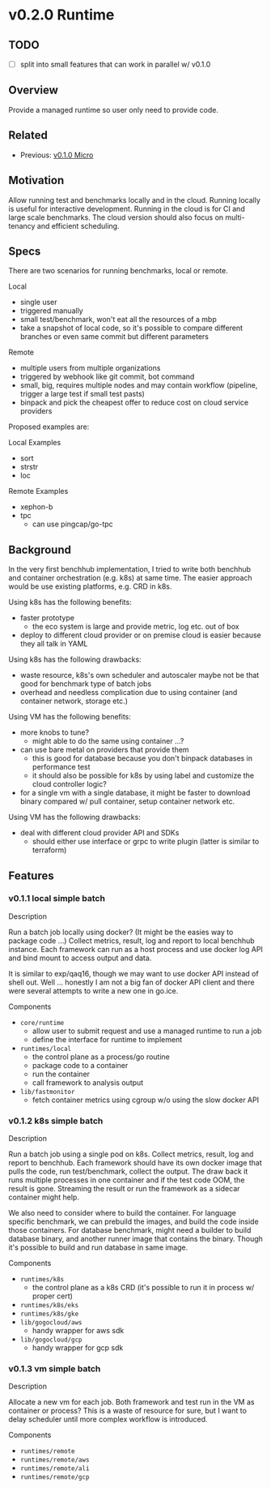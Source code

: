 # v0.2.0 Runtime

## TODO

- [ ] split into small features that can work in parallel w/ v0.1.0

## Overview

Provide a managed runtime so user only need to provide code.

## Related

- Previous: [v0.1.0 Micro](../v0.1.0-micro)

## Motivation

Allow running test and benchmarks locally and in the cloud. Running locally is useful for interactive development.
Running in the cloud is for CI and large scale benchmarks. The cloud version should also focus on multi-tenancy and efficient scheduling.

## Specs

There are two scenarios for running benchmarks, local or remote.

Local

- single user
- triggered manually
- small test/benchmark, won't eat all the resources of a mbp
- take a snapshot of local code, so it's possible to compare different branches or even same commit but different parameters

Remote

- multiple users from multiple organizations
- triggered by webhook like git commit, bot command
- small, big, requires multiple nodes and may contain workflow (pipeline, trigger a large test if small test pasts)
- binpack and pick the cheapest offer to reduce cost on cloud service providers

Proposed examples are:

Local Examples

- sort
- strstr
- loc

Remote Examples

- xephon-b
- tpc
  - can use pingcap/go-tpc
  
## Background

In the very first benchhub implementation, I tried to write both benchhub and container orchestration (e.g. k8s) at same time.
The easier approach would be use existing platforms, e.g. CRD in k8s.

Using k8s has the following benefits:

- faster prototype
  - the eco system is large and provide metric, log etc. out of box
- deploy to different cloud provider or on premise cloud is easier because they all talk in YAML

Using k8s has the following drawbacks:

- waste resource, k8s's own scheduler and autoscaler maybe not be that good for benchmark type of batch jobs
- overhead and needless complication due to using container (and container network, storage etc.)

Using VM has the following benefits:

- more knobs to tune?
  - might able to do the same using container ...?
- can use bare metal on providers that provide them
  - this is good for database because you don't binpack databases in performance test
  - it should also be possible for k8s by using label and customize the cloud controller logic?
- for a single vm with a single database, it might be faster to download binary compared w/ pull container, setup container network etc.

Using VM has the following drawbacks:

- deal with different cloud provider API and SDKs
  - should either use interface or grpc to write plugin (latter is similar to terraform) 
  
## Features

### v0.1.1 local simple batch

Description

Run a batch job locally using docker? (It might be the easies way to package code ...)
Collect metrics, result, log and report to local benchhub instance.
Each framework can run as a host process and use docker log API and bind mount to access output and data.

It is similar to exp/qaq16, though we may want to use docker API instead of shell out.
Well ... honestly I am not a big fan of docker API client and there were several attempts to write a new one in go.ice.

Components

- `core/runtime`
  - allow user to submit request and use a managed runtime to run a job
  - define the interface for runtime to implement
- `runtimes/local`
  - the control plane as a process/go routine
  - package code to a container
  - run the container
  - call framework to analysis output
- `lib/fastmonitor`
  - fetch container metrics using cgroup w/o using the slow docker API

### v0.1.2 k8s simple batch

Description

Run a batch job using a single pod on k8s. Collect metrics, result, log and report to benchhub.
Each framework should have its own docker image that pulls the code, run test/benchmark, collect the output.
The draw back it runs multiple processes in one container and if the test code OOM, the result is gone.
Streaming the result or run the framework as a sidecar container might help.

We also need to consider where to build the container. For language specific benchmark, we can prebuild the images,
and build the code inside those containers. For database benchmark, might need a builder to build database binary,
and another runner image that contains the binary. Though it's possible to build and run database in same image.

Components

- `runtimes/k8s`
  - the control plane as a k8s CRD (it's possible to run it in process w/ proper cert)
- `runtimes/k8s/eks`
- `runtimes/k8s/gke`
- `lib/gogocloud/aws`
  - handy wrapper for aws sdk
- `lib/gogocloud/gcp`
  - handy wrapper for gcp sdk

### v0.1.3 vm simple batch

Description

Allocate a new vm for each job. Both framework and test run in the VM as container or process?
This is a waste of resource for sure, but I want to delay scheduler until more complex workflow is introduced.

Components

- `runtimes/remote`
- `runtimes/remote/aws`
- `runtimes/remote/ali`
- `runtimes/remote/gcp`
